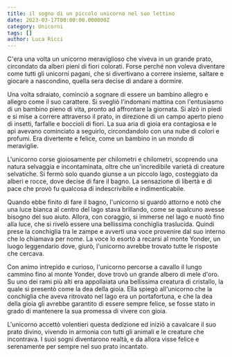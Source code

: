 ```yaml
---
title: il sogno di un piccolo unicorno nel suo lettino
date: 2023-03-17T00:00:00.000000Z
category: Unicorni
tags: []
author: Luca Ricci 
---
```

C'era una volta un unicorno meraviglioso che viveva in un grande prato, circondato da alberi pieni di fiori colorati. Forse perché non voleva diventare come tutti gli unicorni pagani, che si divertivano a correre insieme, saltare e giocare a nascondino, quella sera decise di andare a dormire.

Una volta sdraiato, cominciò a sognare di essere un bambino allegro e allegro come il suo carattere. Si svegliò l'indomani mattina con l'entusiasmo di un bambino pieno di vita, pronto ad affrontare la giornata. Si alzò in piedi e si mise a correre attraverso il prato, in direzione di un campo aperto pieno di insetti, farfalle e boccioli di fiori. La sua aria di gioia era contagiosa e le api avevano cominciato a seguirlo, circondandolo con una nube di colori e profumi. Era divertente e felice, come un bambino in un mondo di meraviglie.

L'unicorno corse gioiosamente per chilometri e chilometri, scoprendo una natura selvaggia e incontaminata, oltre che un'incredibile varietà di creature selvatiche. Si fermò solo quando giunse a un piccolo lago, costeggiato da alberi e rocce, dove decise di fare il bagno. La sensazione di libertà e di pace che provò fu qualcosa di indescrivibile e indimenticabile.

Quando ebbe finito di fare il bagno, l'unicorno si guardò attorno e notò che una luce bianca al centro del lago stava brillando, come se qualcuno avesse bisogno del suo aiuto. Allora, con coraggio, si immerse nel lago e nuotò fino alla luce, che si rivelò essere una bellissima conchiglia traslucida. Quindi prese la conchiglia tra le zampe e avvertì una voce provenire dal suo interno che lo chiamava per nome. La voce lo esortò a recarsi al monte Yonder, un luogo leggendario dove, giurò, l'unicorno avrebbe trovato tutte le risposte che cercava.

Con animo intrepido e curioso, l'unicorno percorse a cavallo il lungo cammino fino al monte Yonder, dove trovò un grande albero di mele d'oro. Su uno dei rami più alti era appollaiata una bellissima creatura di cristallo, la quale si presentò come la dea della gioia. Ella spiegò all'unicorno che la conchiglia che aveva ritrovato nel lago era un portafortuna, e che la dea della gioia gli avrebbe garantito di essere sempre felice, se fosse stato in grado di mantenere la sua promessa di vivere con gioia.

L'unicorno accettò volentieri questa dedizione ed iniziò a cavalcare il suo prato divino, vivendo in armonia con tutti gli animali e le creature che incontrava. I suoi sogni diventarono realtà, e da allora visse felice e serenamente per sempre nel suo prato incantato.